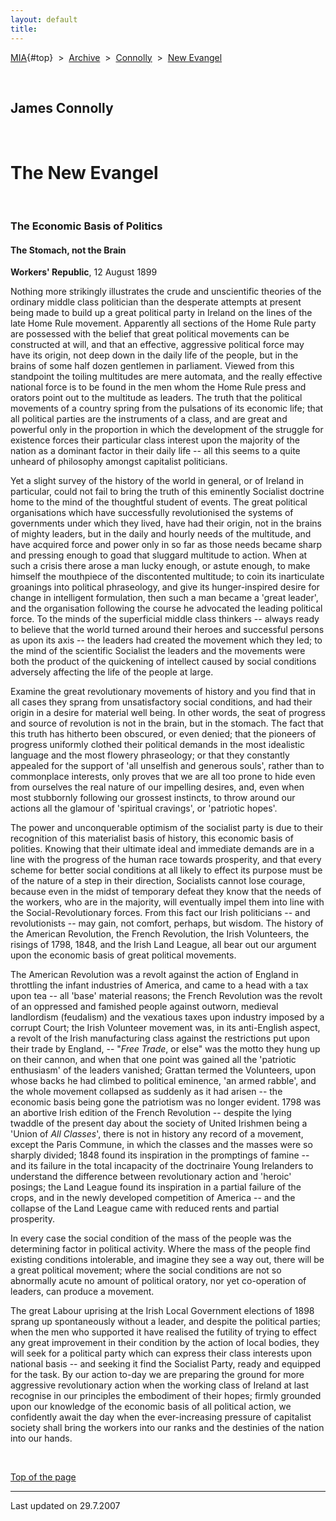 ```yaml
---
layout: default
title: 
---
```

[MIA](../../../../index.htm){#top}  \> 
[Archive](../../../index.htm)  \>  [Connolly](../../index.htm)  \>  [New
Evangel](index.htm)

 

## James Connolly

 

# The New Evangel

 

### The Economic Basis of Politics

#### The Stomach, not the Brain

**Workers' Republic**, 12 August 1899

Nothing more strikingly illustrates the crude and unscientific theories
of the ordinary middle class politician than the desperate attempts at
present being made to build up a great political party in Ireland on the
lines of the late Home Rule movement. Apparently all sections of the
Home Rule party are possessed with the belief that great political
movements can be constructed at will, and that an effective, aggressive
political force may have its origin, not deep down in the daily life of
the people, but in the brains of some half dozen gentlemen in
parliament. Viewed from this standpoint the toiling multitudes are mere
automata, and the really effective national force is to be found in the
men whom the Home Rule press and orators point out to the multitude as
leaders. The truth that the political movements of a country spring from
the pulsations of its economic life; that all political parties are the
instruments of a class, and are great and powerful only in the
proportion in which the development of the struggle for existence forces
their particular class interest upon the majority of the nation as a
dominant factor in their daily life -- all this seems to a quite unheard
of philosophy amongst capitalist politicians.

Yet a slight survey of the history of the world in general, or of
Ireland in particular, could not fail to bring the truth of this
eminently Socialist doctrine home to the mind of the thoughtful student
of events. The great political organisations which have successfully
revolutionised the systems of governments under which they lived, have
had their origin, not in the brains of mighty leaders, but in the daily
and hourly needs of the multitude, and have acquired force and power
only in so far as those needs became sharp and pressing enough to goad
that sluggard multitude to action. When at such a crisis there arose a
man lucky enough, or astute enough, to make himself the mouthpiece of
the discontented multitude; to coin its inarticulate groanings into
political phraseology, and give its hunger-inspired desire for change in
intelligent formulation, then such a man became a 'great leader', and
the organisation following the course he advocated the leading political
force. To the minds of the superficial middle class thinkers -- always
ready to believe that the world turned around their heroes and
successful persons as upon its axis -- the leaders had created the
movement which they led; to the mind of the scientific Socialist the
leaders and the movements were both the product of the quickening of
intellect caused by social conditions adversely affecting the life of
the people at large.

Examine the great revolutionary movements of history and you find that
in all cases they sprang from unsatisfactory social conditions, and had
their origin in a desire for material well being. In other words, the
seat of progress and source of revolution is not in the brain, but in
the stomach. The fact that this truth has hitherto been obscured, or
even denied; that the pioneers of progress uniformly clothed their
political demands in the most idealistic language and the most flowery
phraseology; or that they constantly appealed for the support of 'all
unselfish and generous souls', rather than to commonplace interests,
only proves that we are all too prone to hide even from ourselves the
real nature of our impelling desires, and, even when most stubbornly
following our grossest instincts, to throw around our actions all the
glamour of 'spiritual cravings', or 'patriotic hopes'.

The power and unconquerable optimism of the socialist party is due to
their recognition of this materialist basis of history, this economic
basis of polities. Knowing that their ultimate ideal and immediate
demands are in a line with the progress of the human race towards
prosperity, and that every scheme for better social conditions at all
likely to effect its purpose must be of the nature of a step in their
direction, Socialists cannot lose courage, because even in the midst of
temporary defeat they know that the needs of the workers, who are in the
majority, will eventually impel them into line with the
Social-Revolutionary forces. From this fact our Irish politicians -- and
revolutionists -- may gain, not comfort, perhaps, but wisdom. The
history of the American Revolution, the French Revolution, the Irish
Volunteers, the risings of 1798, 1848, and the Irish Land League, all
bear out our argument upon the economic basis of great political
movements.

The American Revolution was a revolt against the action of England in
throttling the infant industries of America, and came to a head with a
tax upon tea -- all 'base' material reasons; the French Revolution was
the revolt of an oppressed and famished people against outworn, medieval
landlordism (feudalism) and the vexatious taxes upon industry imposed by
a corrupt Court; the Irish Volunteer movement was, in its anti-English
aspect, a revolt of the Irish manufacturing class against the
restrictions put upon their trade by England, -- "*Free Trade*, or else"
was the motto they hung up on their cannon, and when that one point was
gained all the 'patriotic enthusiasm' of the leaders vanished; Grattan
termed the Volunteers, upon whose backs he had climbed to political
eminence, 'an armed rabble', and the whole movement collapsed as
suddenly as it had arisen -- the economic basis being gone the
patriotism was no longer evident. 1798 was an abortive Irish edition of
the French Revolution -- despite the lying twaddle of the present day
about the society of United Irishmen being a 'Union of *All Classes*',
there is not in history any record of a movement, except the Paris
Commune, in which the classes and the masses were so sharply divided;
1848 found its inspiration in the promptings of famine -- and its
failure in the total incapacity of the doctrinaire Young Irelanders to
understand the difference between revolutionary action and 'heroic'
posings; the Land League found its inspiration in a partial failure of
the crops, and in the newly developed competition of America -- and the
collapse of the Land League came with reduced rents and partial
prosperity.

In every case the social condition of the mass of the people was the
determining factor in political activity. Where the mass of the people
find existing conditions intolerable, and imagine they see a way out,
there will be a great political movement; where the social conditions
are not so abnormally acute no amount of political oratory, nor yet
co-operation of leaders, can produce a movement.

The great Labour uprising at the Irish Local Government elections of
1898 sprang up spontaneously without a leader, and despite the political
parties; when the men who supported it have realised the futility of
trying to effect any great improvement in their condition by the action
of local bodies, they will seek for a political party which can express
their class interests upon national basis -- and seeking it find the
Socialist Party, ready and equipped for the task. By our action to-day
we are preparing the ground for more aggressive revolutionary action
when the working class of Ireland at last recognise in our principles
the embodiment of their hopes; firmly grounded upon our knowledge of the
economic basis of all political action, we confidently await the day
when the ever-increasing pressure of capitalist society shall bring the
workers into our ranks and the destinies of the nation into our hands.

 

[Top of the page](#top)

------------------------------------------------------------------------

Last updated on 29.7.2007
